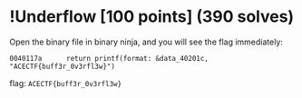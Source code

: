 # !Underflow [100 points] (390 solves)
Open the binary file in binary ninja, and you will see the flag immediately:
```binary
0040117a      return printf(format: &data_40201c, "ACECTF{buff3r_0v3rfl3w}")
```

flag: `ACECTF{buff3r_0v3rfl3w}`